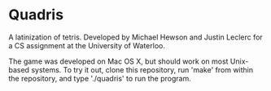 Quadris
=======

A latinization of tetris. Developed by Michael Hewson and Justin Leclerc for a CS assignment at the University of Waterloo.

The game was developed on Mac OS X, but should work on most Unix-based systems. To try it out, clone this repository, run 'make' from within the repository, and type './quadris' to run the program.
